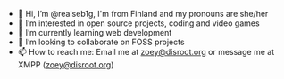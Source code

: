 - 👋 Hi, I’m @realseb1g, I'm from Finland and my pronouns are she/her
- 👀 I’m interested in open source projects, coding and video games
- 🌱 I’m currently learning web development
- 💞️ I’m looking to collaborate on FOSS projects
- 📫 How to reach me: Email me at zoey@disroot.org or message me at XMPP (zoey@disroot.org)

<!---
realseb1g/realseb1g is a ✨ special ✨ repository because its `README.md` (this file) appears on your GitHub profile.
You can click the Preview link to take a look at your changes.
--->
